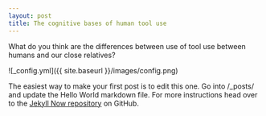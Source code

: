 ```yaml
---
layout: post
title: The cognitive bases of human tool use
---
```


What do you think are the differences between use of tool use between humans and our close relatives?

![_config.yml]({{ site.baseurl }}/images/config.png)

The easiest way to make your first post is to edit this one. Go into /_posts/ and update the Hello World markdown file. For more instructions head over to the [Jekyll Now repository](https://github.com/barryclark/jekyll-now) on GitHub.
